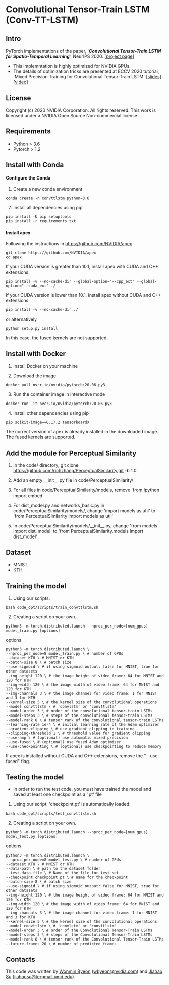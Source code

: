 # Convolutional Tensor-Train LSTM (Conv-TT-LSTM)

## Intro
PyTorch implementations of the paper, '***Convolutional Tensor-Train LSTM for Spatio-Temporal Learning***', NeurIPS 2020. [[project page](https://sites.google.com/nvidia.com/conv-tt-lstm)]

* This implemntation is highly optimized for NVIDIA GPUs. 
* The details of optimization tricks are presented at ECCV 2020 tutorial, 'Mixed Precision Training for Convolutional Tensor-Train LSTM' [[slides]](https://nvlabs.github.io/eccv2020-mixed-precision-tutorial/files/wonmin_byeon-mixed-precision-training-for-convolutional-tensor-train-lstm.pdf) [[video]](https://www.youtube.com/watch?v=1XuD-ozHTLY&feature=youtu.be)

## License 
Copyright (c) 2020 NVIDIA Corporation. All rights reserved. This work is licensed under a NVIDIA Open Source Non-commercial license.

## Requirements
- Python > 3.6
- Pytorch > 1.2

## Install with Conda

#### Configure the Conda 

1) Create a new conda environment
```
conda create -n convttlstm python=3.6
```

2) Install all dependencies using pip
```shell
pip install -U pip setuptools
pip install -r requirements.txt

```

#### Install apex
Following the instructions in https://github.com/NVIDIA/apex
```shell
git clone https://github.com/NVIDIA/apex
cd apex

```

If your CUDA version is greater than 10.1, install apex with CUDA and C++ extensions.
```shell
pip install -v --no-cache-dir --global-option="--cpp_ext" --global-option="--cuda_ext" ./
```

If your CUDA version is lower than 10.1, install apex without CUDA and C++ extensions.
```shell
pip install -v --no-cache-dir ./

```
or alternatively
```shell
python setup.py install

```
In this case, the fused kernels are not supported.


## Install with Docker
1) Install Docker on your machine

2) Download the image
```shell
docker pull nvcr.io/nvidia/pytorch:20.06-py3

```
3) Run the container image in interactive mode
```shell
docker run -it nvcr.io/nvidia/pytorch:20.06-py3
```
4) Install other dependencies using pip
```shell
pip scikit-image==0.17.2 tensorboardX 
```
The correct version of apex is already installed in the downloaded image. The fused kernels are supported.

## Add the module for Perceptual Similarity 
1) In the code/ directory, 
    git clone https://github.com/richzhang/PerceptualSimilarity.git -b 1.0
    
2) Add an empty \_\_init\_\_.py file in code/PerceptualSimilarity/

3) For all files in code/PerceptualSimilarity/models, 
    remove 'from Ipython import embed' 
    
4) For dist\_model.py and networks\_basic.py in code/PerceptualSimilarity/models/, 
    change 'import models as util' to 'from PerceptualSimilarity import models as util'
    
5) In code/PerceptualSimilarity/models/\_\_init\_\_.py, 
    change 'from models import dist\_model' to 'from PerceptualSimilarity.models import dist\_model'


## Dataset
- MNIST
- KTH

## Training the model
1) Using our scripts.
```shell
bash code_opt/scripts/train_convttlstm.sh
```

2) Creating a script on your own.
```shell
python3 -m torch.distributed.launch --nproc_per_node=[num_gpus] model_train.py [options]

```
options
```shell
python3 -m torch.distributed.launch \
--nproc_per_node=8 model_train.py \ # number of GPUs 
--dataset KTH \ # MNIST or KTH
--batch-size 8 \ # batch size 
--use-sigmoid \ # if using sigmoid output: false for MNIST, true for other datasets
--img-height 120 \ # the image height of video frame: 64 for MNIST and 120 for KTH
--img-width 120 \ # the image width of video frame: 64 for MNIST and 120 for KTH
--img-channals 3 \ # the image channel for video frame: 1 for MNIST and 3 for KTH
--kernel-size 5 \ # the kernel size of the convolutional operations 
--model convttlstm \ # 'convlstm' or 'convttlstm'
--model-order 3 \ # order of the convolutional tensor-train LSTMs
--model-steps 3 \ # steps of the convolutional tensor-train LSTMs
--model-rank 8 \ # tensor rank of the convolutional tensor-train LSTMs
--learning-rate 1e-4 \ # initial learning rate of the Adam optimizer
--gradient-clipping \ # use gradient clipping in training
--clipping-threshold 1 \ # threshold value for gradient clipping
--use-amp \ # (optional) use automatic mixed precision
--use-fused \ # (optional) use fused Adam optimizer
--use-checkpointing \ # (optional) use checkpointing to reduce memory
```
If apex is installed without CUDA and C++ extensions, remove the "--use-fused" flag.

## Testing the model
* In order to run the test code, you must have trained the model and saved at least one checkpoint as a '.pt'  file

1) Using our script: 'checkpoint.pt' is automatically loaded. 
```shell
bash code_opt/scripts/test_convttlstm.sh
```

2) Creating a script on your own.
```shell
python3 -m torch.distributed.launch --nproc_per_node=[num_gpus] model_test.py [options]

```
options
```shell
python3 -m torch.distributed.launch \
--nproc_per_node=8 model_test.py \ # number of GPUs 
--dataset KTH \ # MNIST or KTH
--data-path \ # path to the dataset folder
--test-data-file \ # Name of the file for test set
--checkpoint checkpoint.pt \ # name for the checkpoint
--batch-size 8 \ # batch size 
--use-sigmoid \ # if using sigmoid output: false for MNIST, true for other datasets
--img-height 120 \ # the image height of video frame: 64 for MNIST and 120 for KTH
--img-width 120 \ # the image width of video frame: 64 for MNIST and 120 for KTH
--img-channals 3 \ # the image channel for video frame: 1 for MNIST and 3 for KTH
--kernel-size 5 \ # the kernel size of the convolutional operations 
--model convttlstm \ # 'convlstm' or 'convttlstm'
--model-order 3 \ # order of the Convolutional Tensor-Train LSTMs
--model-steps 3 \ # steps of the Convolutional Tensor-Train LSTMs
--model-rank 8 \ # tensor rank of the Convolutional Tensor-Train LSTMs
--future-frames 20 \ # number of predicted frames
```
## Contacts
This code was written by [Wonmin Byeon](https://github.com/wonmin-byeon) \(wbyeon@nvidia.com\) and [Jiahao Su](https://github.com/jiahaosu) \(jiahaosu@terpmail.umd.edu\).
